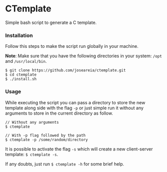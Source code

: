 # CTemplate

Simple bash script to generate a C template.

### Installation

Follow this steps to make the script run globally in your machine.

**Note**: Make sure that you have the following directories in your system: `/opt` and `/usr/local/bin`.

```shell
$ git clone https://github.com/joseareia/ctemplate.git
$ cd ctemplate
$ ./install.sh
```

### Usage

While executing the script you can pass a directory to store the new template along side with the flag `-p` or just simple run it without any arguments to store in the current directory as follow.


```shell
// Without any arguments
$ ctemplate

// With -p flag followed by the path
$ ctemplate -p /some/random/directory
```

It is possible to activate the flag `-s` which will create a new client-server template: `$ ctemplate -s`.

If any doubts, just run `$ ctemplate -h` for some brief help.
